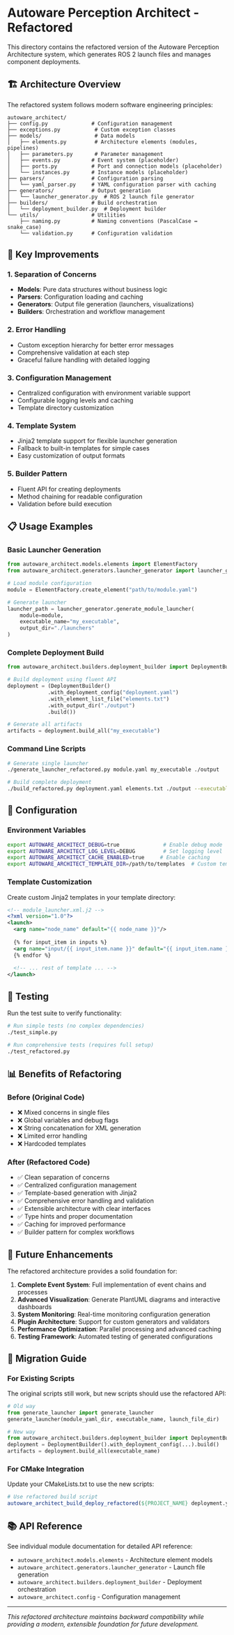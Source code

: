 # Autoware Perception Architect - Refactored

This directory contains the refactored version of the Autoware Perception Architecture system, which generates ROS 2 launch files and manages component deployments.

## 🏗️ Architecture Overview

The refactored system follows modern software engineering principles:

```
autoware_architect/
├── config.py              # Configuration management
├── exceptions.py           # Custom exception classes
├── models/                 # Data models
│   ├── elements.py         # Architecture elements (modules, pipelines)
│   ├── parameters.py       # Parameter management
│   ├── events.py          # Event system (placeholder)
│   ├── ports.py           # Port and connection models (placeholder)
│   └── instances.py       # Instance models (placeholder)
├── parsers/               # Configuration parsing
│   └── yaml_parser.py     # YAML configuration parser with caching
├── generators/            # Output generation
│   └── launcher_generator.py  # ROS 2 launch file generator
├── builders/              # Build orchestration
│   └── deployment_builder.py  # Deployment builder
└── utils/                 # Utilities
    ├── naming.py          # Naming conventions (PascalCase ↔ snake_case)
    └── validation.py      # Configuration validation
```

## 🚀 Key Improvements

### 1. **Separation of Concerns**
- **Models**: Pure data structures without business logic
- **Parsers**: Configuration loading and caching
- **Generators**: Output file generation (launchers, visualizations)
- **Builders**: Orchestration and workflow management

### 2. **Error Handling**
- Custom exception hierarchy for better error messages
- Comprehensive validation at each step
- Graceful failure handling with detailed logging

### 3. **Configuration Management**
- Centralized configuration with environment variable support
- Configurable logging levels and caching
- Template directory customization

### 4. **Template System**
- Jinja2 template support for flexible launcher generation
- Fallback to built-in templates for simple cases
- Easy customization of output formats

### 5. **Builder Pattern**
- Fluent API for creating deployments
- Method chaining for readable configuration
- Validation before build execution

## 📋 Usage Examples

### Basic Launcher Generation

```python
from autoware_architect.models.elements import ElementFactory
from autoware_architect.generators.launcher_generator import launcher_generator

# Load module configuration
module = ElementFactory.create_element("path/to/module.yaml")

# Generate launcher
launcher_path = launcher_generator.generate_module_launcher(
    module=module,
    executable_name="my_executable", 
    output_dir="./launchers"
)
```

### Complete Deployment Build

```python
from autoware_architect.builders.deployment_builder import DeploymentBuilder

# Build deployment using fluent API
deployment = (DeploymentBuilder()
             .with_deployment_config("deployment.yaml")
             .with_element_list_file("elements.txt")
             .with_output_dir("./output")
             .build())

# Generate all artifacts
artifacts = deployment.build_all("my_executable")
```

### Command Line Scripts

```bash
# Generate single launcher
./generate_launcher_refactored.py module.yaml my_executable ./output

# Build complete deployment
./build_refactored.py deployment.yaml elements.txt ./output --executable my_executable --debug
```

## 🔧 Configuration

### Environment Variables

```bash
export AUTOWARE_ARCHITECT_DEBUG=true              # Enable debug mode
export AUTOWARE_ARCHITECT_LOG_LEVEL=DEBUG         # Set logging level
export AUTOWARE_ARCHITECT_CACHE_ENABLED=true     # Enable caching
export AUTOWARE_ARCHITECT_TEMPLATE_DIR=/path/to/templates  # Custom templates
```

### Template Customization

Create custom Jinja2 templates in your template directory:

```xml
<!-- module_launcher.xml.j2 -->
<?xml version="1.0"?>
<launch>
  <arg name="node_name" default="{{ node_name }}"/>
  
  {% for input_item in inputs %}
  <arg name="input/{{ input_item.name }}" default="{{ input_item.name }}"/>
  {% endfor %}
  
  <!-- ... rest of template ... -->
</launch>
```

## 🧪 Testing

Run the test suite to verify functionality:

```bash
# Run simple tests (no complex dependencies)
./test_simple.py

# Run comprehensive tests (requires full setup)
./test_refactored.py
```

## 📊 Benefits of Refactoring

### Before (Original Code)
- ❌ Mixed concerns in single files
- ❌ Global variables and debug flags
- ❌ String concatenation for XML generation
- ❌ Limited error handling
- ❌ Hardcoded templates

### After (Refactored Code)
- ✅ Clean separation of concerns
- ✅ Centralized configuration management
- ✅ Template-based generation with Jinja2
- ✅ Comprehensive error handling and validation
- ✅ Extensible architecture with clear interfaces
- ✅ Type hints and proper documentation
- ✅ Caching for improved performance
- ✅ Builder pattern for complex workflows

## 🔮 Future Enhancements

The refactored architecture provides a solid foundation for:

1. **Complete Event System**: Full implementation of event chains and processes
2. **Advanced Visualization**: Generate PlantUML diagrams and interactive dashboards
3. **System Monitoring**: Real-time monitoring configuration generation
4. **Plugin Architecture**: Support for custom generators and validators
5. **Performance Optimization**: Parallel processing and advanced caching
6. **Testing Framework**: Automated testing of generated configurations

## 🔄 Migration Guide

### For Existing Scripts

The original scripts still work, but new scripts should use the refactored API:

```python
# Old way
from generate_launcher import generate_launcher
generate_launcher(module_yaml_dir, executable_name, launch_file_dir)

# New way
from autoware_architect.builders.deployment_builder import DeploymentBuilder
deployment = DeploymentBuilder().with_deployment_config(...).build()
artifacts = deployment.build_all(executable_name)
```

### For CMake Integration

Update your CMakeLists.txt to use the new scripts:

```cmake
# Use refactored build script
autoware_architect_build_deploy_refactored(${PROJECT_NAME} deployment.yaml)
```

## 📚 API Reference

See individual module documentation for detailed API reference:

- `autoware_architect.models.elements` - Architecture element models
- `autoware_architect.generators.launcher_generator` - Launch file generation
- `autoware_architect.builders.deployment_builder` - Deployment orchestration
- `autoware_architect.config` - Configuration management

---

*This refactored architecture maintains backward compatibility while providing a modern, extensible foundation for future development.*
